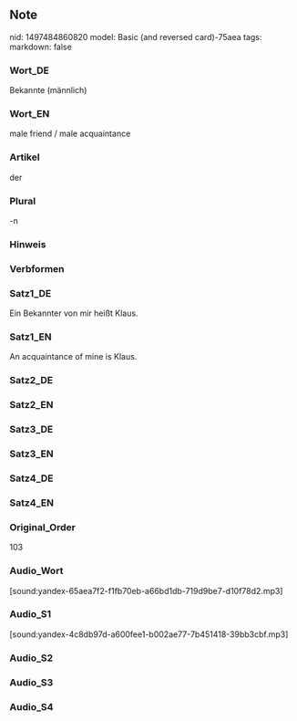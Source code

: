 ## Note
nid: 1497484860820
model: Basic (and reversed card)-75aea
tags: 
markdown: false

### Wort_DE
Bekannte (männlich)

### Wort_EN
male friend / male acquaintance

### Artikel
der

### Plural
-n

### Hinweis


### Verbformen


### Satz1_DE
Ein Bekannter von mir heißt Klaus.

### Satz1_EN
An acquaintance of mine is Klaus.

### Satz2_DE


### Satz2_EN


### Satz3_DE


### Satz3_EN


### Satz4_DE


### Satz4_EN


### Original_Order
103

### Audio_Wort
[sound:yandex-65aea7f2-f1fb70eb-a66bd1db-719d9be7-d10f78d2.mp3]

### Audio_S1
[sound:yandex-4c8db97d-a600fee1-b002ae77-7b451418-39bb3cbf.mp3]

### Audio_S2


### Audio_S3


### Audio_S4

